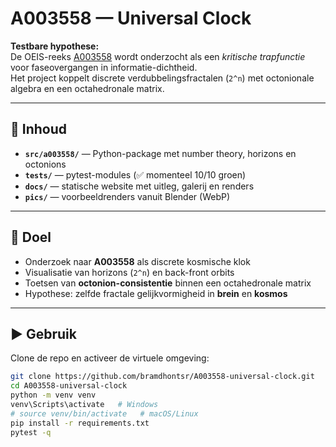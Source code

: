 # A003558 — Universal Clock

**Testbare hypothese:**  
De OEIS-reeks [A003558](https://oeis.org/A003558) wordt onderzocht als een *kritische trapfunctie* voor faseovergangen in informatie-dichtheid.  
Het project koppelt discrete verdubbelingsfractalen (`2^n`) met octonionale algebra en een octahedronale matrix.

---

## 📂 Inhoud
- **`src/a003558/`** — Python-package met number theory, horizons en octonions  
- **`tests/`** — pytest-modules (✅ momenteel 10/10 groen)  
- **`docs/`** — statische website met uitleg, galerij en renders  
- **`pics/`** — voorbeeldrenders vanuit Blender (WebP)  

---

## 🔬 Doel
- Onderzoek naar **A003558** als discrete kosmische klok  
- Visualisatie van horizons (`2^n`) en back-front orbits  
- Toetsen van **octonion-consistentie** binnen een octahedronale matrix  
- Hypothese: zelfde fractale gelijkvormigheid in **brein** en **kosmos**

---

## ▶️ Gebruik
Clone de repo en activeer de virtuele omgeving:

```bash
git clone https://github.com/bramdhontsr/A003558-universal-clock.git
cd A003558-universal-clock
python -m venv venv
venv\Scripts\activate   # Windows
# source venv/bin/activate   # macOS/Linux
pip install -r requirements.txt
pytest -q
